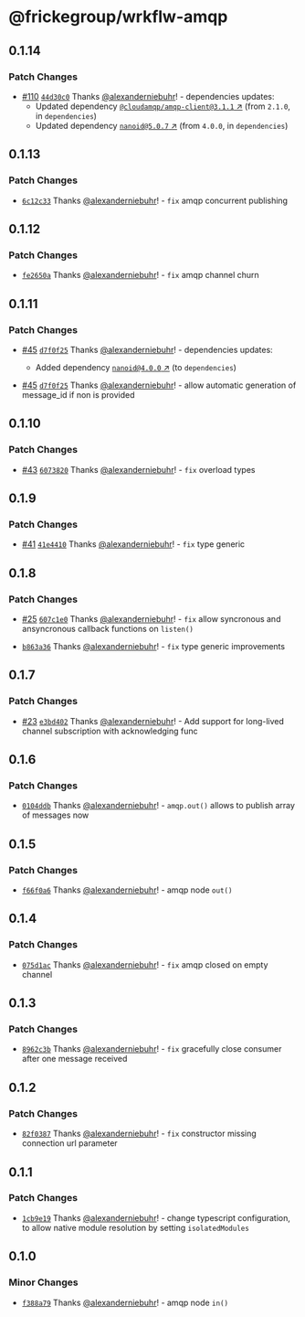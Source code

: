 # @frickegroup/wrkflw-amqp

## 0.1.14

### Patch Changes

- [#110](https://github.com/frickegroup/wrkflw-engine/pull/110) [`44d30c0`](https://github.com/frickegroup/wrkflw-engine/commit/44d30c077c066100f07419b524d8ec655e29894b) Thanks [@alexanderniebuhr](https://github.com/alexanderniebuhr)! - dependencies updates:
  - Updated dependency [`@cloudamqp/amqp-client@3.1.1` ↗︎](https://www.npmjs.com/package/@cloudamqp/amqp-client/v/3.1.1) (from `2.1.0`, in `dependencies`)
  - Updated dependency [`nanoid@5.0.7` ↗︎](https://www.npmjs.com/package/nanoid/v/5.0.7) (from `4.0.0`, in `dependencies`)

## 0.1.13

### Patch Changes

- [`6c12c33`](https://github.com/frickegroup/wrkflw-engine/commit/6c12c331f74ae81744d00f39408714fbf7433389) Thanks [@alexanderniebuhr](https://github.com/alexanderniebuhr)! - `fix` amqp concurrent publishing

## 0.1.12

### Patch Changes

- [`fe2650a`](https://github.com/frickegroup/wrkflw-engine/commit/fe2650ae394bcf26a60bd701a21a209a13c70c11) Thanks [@alexanderniebuhr](https://github.com/alexanderniebuhr)! - `fix` amqp channel churn

## 0.1.11

### Patch Changes

- [#45](https://github.com/frickegroup/wrkflw-engine/pull/45) [`d7f0f25`](https://github.com/frickegroup/wrkflw-engine/commit/d7f0f2515c703d62e2c72ca2c46ec973997666d8) Thanks [@alexanderniebuhr](https://github.com/alexanderniebuhr)! - dependencies updates:

  - Added dependency [`nanoid@4.0.0` ↗︎](https://www.npmjs.com/package/nanoid/v/4.0.0) (to `dependencies`)

- [#45](https://github.com/frickegroup/wrkflw-engine/pull/45) [`d7f0f25`](https://github.com/frickegroup/wrkflw-engine/commit/d7f0f2515c703d62e2c72ca2c46ec973997666d8) Thanks [@alexanderniebuhr](https://github.com/alexanderniebuhr)! - allow automatic generation of message_id if non is provided

## 0.1.10

### Patch Changes

- [#43](https://github.com/frickegroup/wrkflw-engine/pull/43) [`6073820`](https://github.com/frickegroup/wrkflw-engine/commit/60738201cdecdada9f2204039cd8a7d32cb64b3f) Thanks [@alexanderniebuhr](https://github.com/alexanderniebuhr)! - `fix` overload types

## 0.1.9

### Patch Changes

- [#41](https://github.com/frickegroup/wrkflw-engine/pull/41) [`41e4410`](https://github.com/frickegroup/wrkflw-engine/commit/41e441034b752b1d74ea4b8675631933379a7467) Thanks [@alexanderniebuhr](https://github.com/alexanderniebuhr)! - `fix` type generic

## 0.1.8

### Patch Changes

- [#25](https://github.com/frickegroup/wrkflw-engine/pull/25) [`607c1e0`](https://github.com/frickegroup/wrkflw-engine/commit/607c1e0b2913fd66112b0bc6a9e694fda1eafec4) Thanks [@alexanderniebuhr](https://github.com/alexanderniebuhr)! - `fix` allow syncronous and ansyncronous callback functions on `listen()`

- [`b863a36`](https://github.com/frickegroup/wrkflw-engine/commit/b863a361b87228c758129b3b6bf302be9d9ed932) Thanks [@alexanderniebuhr](https://github.com/alexanderniebuhr)! - `fix` type generic improvements

## 0.1.7

### Patch Changes

- [#23](https://github.com/frickegroup/wrkflw-engine/pull/23) [`e3bd402`](https://github.com/frickegroup/wrkflw-engine/commit/e3bd4029a0c4af3ec0ef1b29a3685cea891ba0a4) Thanks [@alexanderniebuhr](https://github.com/alexanderniebuhr)! - Add support for long-lived channel subscription with acknowledging func

## 0.1.6

### Patch Changes

- [`0104ddb`](https://github.com/frickegroup/wrkflw-engine/commit/0104ddbb9e56751bd7630d816d12b6e1241d4e9e) Thanks [@alexanderniebuhr](https://github.com/alexanderniebuhr)! - `amqp.out()` allows to publish array of messages now

## 0.1.5

### Patch Changes

- [`f66f0a6`](https://github.com/frickegroup/wrkflw-engine/commit/f66f0a65667e082767e016777b7ba7612e974bcd) Thanks [@alexanderniebuhr](https://github.com/alexanderniebuhr)! - amqp node `out()`

## 0.1.4

### Patch Changes

- [`075d1ac`](https://github.com/frickegroup/wrkflw-engine/commit/075d1ac18a68ca3633bb4deb99fa26c211a97857) Thanks [@alexanderniebuhr](https://github.com/alexanderniebuhr)! - `fix` amqp closed on empty channel

## 0.1.3

### Patch Changes

- [`8962c3b`](https://github.com/frickegroup/wrkflw-engine/commit/8962c3b3ed2e5220aed6207e4bfdafe8f7dd0554) Thanks [@alexanderniebuhr](https://github.com/alexanderniebuhr)! - `fix` gracefully close consumer after one message received

## 0.1.2

### Patch Changes

- [`82f0387`](https://github.com/frickegroup/wrkflw-engine/commit/82f0387ad36bdb8e5a07bf3dfdccfbc407acc510) Thanks [@alexanderniebuhr](https://github.com/alexanderniebuhr)! - `fix` constructor missing connection url parameter

## 0.1.1

### Patch Changes

- [`1cb9e19`](https://github.com/frickegroup/wrkflw-engine/commit/1cb9e19cf43a6ef44affccdd730e1f1dc0fca0c7) Thanks [@alexanderniebuhr](https://github.com/alexanderniebuhr)! - change typescript configuration, to allow native module resolution by setting `isolatedModules`

## 0.1.0

### Minor Changes

- [`f388a79`](https://github.com/frickegroup/wrkflw-engine/commit/f388a79e55f1b93d5f5a70bb74392b1f23e36483) Thanks [@alexanderniebuhr](https://github.com/alexanderniebuhr)! - amqp node `in()`
